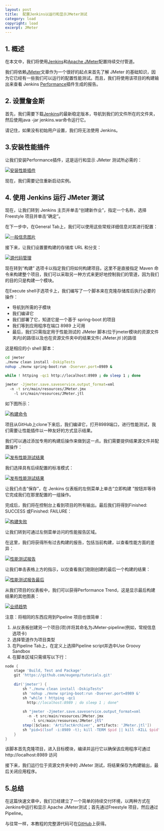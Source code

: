 ```yaml
---
layout: post
title:  配置Jenkins以运行和显示JMeter测试
category: load
copyright: load
excerpt: JMeter
---
```


## 1. 概述

在本文中，我们将使用[Jenkins](https://jenkins.io/)和[Apache JMeter](https://jmeter.apache.org/)配置持续交付管道。

我们将依赖[JMeter](https://www.baeldung.com/jmeter)文章作为一个很好的起点来首先了解 JMeter 的基础知识，因为它已经有一些我们可以运行的配置性能测试。而且，我们将使用该项目的构建输出来查看 Jenkins [Performance](https://plugins.jenkins.io/performance/)插件生成的报告。

## 2. 设置詹金斯

首先，我们需要下载[Jenkins](https://jenkins.io/download/)的最新稳定版本，导航到我们的文件所在的文件夹，然后使用java -jar jenkins.war命令运行它。

请记住，如果没有初始用户设置，我们将无法使用 Jenkins。

## 3.安装性能插件

让我们安装Performance插件，这是运行和显示 JMeter 测试所必需的：

[![安装性能插件](https://www.baeldung.com/wp-content/uploads/2017/12/install-performance-plugin.png)](https://www.baeldung.com/wp-content/uploads/2017/12/install-performance-plugin.png)

现在，我们需要记住重新启动实例。

## 4. 使用 Jenkins 运行 JMeter 测试

现在，让我们转到 Jenkins 主页并单击“创建新作业”，指定一个名称，选择Freestyle 项目并单击“确定”。

在下一步中，在General Tab上，我们可以使用这些常规详细信息对其进行配置：

[![一般信息图片](https://www.baeldung.com/wp-content/uploads/2017/12/General_info_image.png)](https://www.baeldung.com/wp-content/uploads/2017/12/General_info_image.png)

接下来，让我们设置要构建的存储库 URL 和分支：

[![源代码管理](https://www.baeldung.com/wp-content/uploads/2017/12/Source_code_mangement.png)](https://www.baeldung.com/wp-content/uploads/2017/12/Source_code_mangement.png)

现在转到“构建” 选项卡以指定我们将如何构建项目。这里不是直接指定 Maven 命令来构建整个项目，我们可以采取另一种方式来更好地控制我们的管道，因为我们的目的只是构建一个模块。

在Execute shell子选项卡上，我们编写了一个脚本来在克隆存储库后执行必要的操作：

-   导航到所需的子模块
-   我们编译它
-   我们部署了它，知道它是一个基于 spring-boot 的项目
-   我们等到应用程序在端口 8989 上可用
-   最后，我们只需指定用于性能测试的 JMeter 脚本(位于jmeter模块的资源文件夹内)的路径以及也在资源文件夹中的结果文件( JMeter.jtl )的路径

这是相应的小 shell 脚本：

```bash
cd jmeter
./mvnw clean install -DskipTests
nohup ./mvnw spring-boot:run -Dserver.port=8989 &

while ! httping -qc1 http://localhost:8989 ; do sleep 1 ; done

jmeter -Jjmeter.save.saveservice.output_format=xml 
  -n -t src/main/resources/JMeter.jmx 
    -l src/main/resources/JMeter.jtl
```

如下图所示：

[![构建命令](https://www.baeldung.com/wp-content/uploads/2017/12/Build_command.png)](https://www.baeldung.com/wp-content/uploads/2017/12/Build_command.png)

项目从GitHub上clone下来后，我们编译它，打开8989端口，进行性能测试，我们需要让性能插件以一种友好的方式显示结果。

我们可以通过添加专用的构建后操作来做到这一点。我们需要提供结果源文件并配置操作：

[![发布性能测试结果](https://www.baeldung.com/wp-content/uploads/2017/12/Publish_performance_testresult_1.png)](https://www.baeldung.com/wp-content/uploads/2017/12/Publish_performance_testresult_1.png)

我们选择具有后续配置的标准模式：

[![发布性能测试结果](https://www.baeldung.com/wp-content/uploads/2017/12/Publish_performance_testresult_2.png)](https://www.baeldung.com/wp-content/uploads/2017/12/Publish_performance_testresult_2.png)

让我们点击“保存”，在 Jenkins 仪表板的左侧菜单上单击“立即构建 ”按钮并等待它完成我们在那里配置的一组操作。

完成后，我们将在控制台上看到项目的所有输出。最后我们将得到Finished: SUCCESS 或Finished: FAILURE：

[![构建失败](https://www.baeldung.com/wp-content/uploads/2017/12/Failed_build.png)](https://www.baeldung.com/wp-content/uploads/2017/12/Failed_build.png)

让我们转到可通过左侧菜单访问的性能报告区域。

在这里，我们将获得所有过去构建的报告，包括当前构建，以查看性能方面的差异：

[![性能测试报告](https://www.baeldung.com/wp-content/uploads/2017/12/Performance_test_report.png)](https://www.baeldung.com/wp-content/uploads/2017/12/Performance_test_report.png)

让我们单击表格上方的指示，以仅查看我们刚刚创建的最后一个构建的结果：

[![性能测试报告最后](https://www.baeldung.com/wp-content/uploads/2017/12/Performance_test_report_last.png)](https://www.baeldung.com/wp-content/uploads/2017/12/Performance_test_report_last.png)

从我们项目的仪表板中，我们可以获得Performance Trend，这是显示最后构建结果的其他图表：

[![业绩趋势](https://www.baeldung.com/wp-content/uploads/2017/12/Performance_trend.png)](https://www.baeldung.com/wp-content/uploads/2017/12/Performance_trend.png)

注意：将相同的东西应用到Pipeline 项目也很简单：

1.  从仪表板创建另一个项目(项)并将其命名为JMeter-pipeline(例如，常规信息选项卡)
2.  选择管道作为项目类型
3.  在Pipeline Tab上，在定义上选择Pipeline script并选中Use Groovy Sandbox
4.  在脚本区域只需填写以下行：

```groovy
node {
    stage 'Build, Test and Package'
    git 'https://github.com/eugenp/tutorials.git'
  
    dir('jmeter') {
        sh "./mvnw clean install -DskipTests"
        sh 'nohup ./mvnw spring-boot:run -Dserver.port=8989 &'
        sh "while ! httping -qc1
          http://localhost:8989 ; do sleep 1 ; done"
                
        sh "jmeter -Jjmeter.save.saveservice.output_format=xml
          -n -t src/main/resources/JMeter.jmx 
            -l src/main/resources/JMeter.jtl"
        step([$class: 'ArtifactArchiver', artifacts: 'JMeter.jtl'])
        sh "pid=$(lsof -i:8989 -t); kill -TERM $pid || kill -KILL $pid"
    }
}

```

该脚本首先克隆项目，进入目标模块，编译并运行它以确保该应用程序可通过 http://localhost:8989 访问

接下来，我们运行位于资源文件夹中的 JMeter 测试，将结果保存为构建输出，最后关闭应用程序。

## 5.总结

在这篇快速文章中，我们已经建立了一个简单的持续交付环境，以两种方式在Jenkins中运行和显示 Apache JMeter测试；首先通过Freestyle 项目，然后通过Pipeline。

与往常一样，本教程的完整源代码可在[GitHub](https://github.com/tuyucheng7/taketoday-tutorial4j/tree/master/software.test/jmeter)上获得。